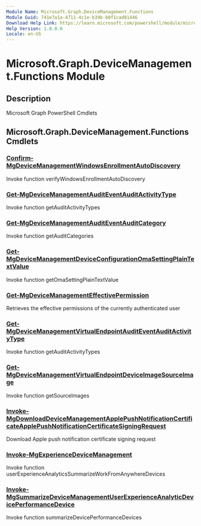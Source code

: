 ```yaml
---
Module Name: Microsoft.Graph.DeviceManagement.Functions
Module Guid: 741e7a1a-4711-4c1e-b39b-b0f1cad81446
Download Help Link: https://learn.microsoft.com/powershell/module/microsoft.graph.devicemanagement.functions
Help Version: 1.0.0.0
Locale: en-US
---
```


# Microsoft.Graph.DeviceManagement.Functions Module
## Description
Microsoft Graph PowerShell Cmdlets

## Microsoft.Graph.DeviceManagement.Functions Cmdlets
### [Confirm-MgDeviceManagementWindowsEnrollmentAutoDiscovery](Confirm-MgDeviceManagementWindowsEnrollmentAutoDiscovery.md)
Invoke function verifyWindowsEnrollmentAutoDiscovery

### [Get-MgDeviceManagementAuditEventAuditActivityType](Get-MgDeviceManagementAuditEventAuditActivityType.md)
Invoke function getAuditActivityTypes

### [Get-MgDeviceManagementAuditEventAuditCategory](Get-MgDeviceManagementAuditEventAuditCategory.md)
Invoke function getAuditCategories

### [Get-MgDeviceManagementDeviceConfigurationOmaSettingPlainTextValue](Get-MgDeviceManagementDeviceConfigurationOmaSettingPlainTextValue.md)
Invoke function getOmaSettingPlainTextValue

### [Get-MgDeviceManagementEffectivePermission](Get-MgDeviceManagementEffectivePermission.md)
Retrieves the effective permissions of the currently authenticated user

### [Get-MgDeviceManagementVirtualEndpointAuditEventAuditActivityType](Get-MgDeviceManagementVirtualEndpointAuditEventAuditActivityType.md)
Invoke function getAuditActivityTypes

### [Get-MgDeviceManagementVirtualEndpointDeviceImageSourceImage](Get-MgDeviceManagementVirtualEndpointDeviceImageSourceImage.md)
Invoke function getSourceImages

### [Invoke-MgDownloadDeviceManagementApplePushNotificationCertificateApplePushNotificationCertificateSigningRequest](Invoke-MgDownloadDeviceManagementApplePushNotificationCertificateApplePushNotificationCertificateSigningRequest.md)
Download Apple push notification certificate signing request

### [Invoke-MgExperienceDeviceManagement](Invoke-MgExperienceDeviceManagement.md)
Invoke function userExperienceAnalyticsSummarizeWorkFromAnywhereDevices

### [Invoke-MgSummarizeDeviceManagementUserExperienceAnalyticDevicePerformanceDevice](Invoke-MgSummarizeDeviceManagementUserExperienceAnalyticDevicePerformanceDevice.md)
Invoke function summarizeDevicePerformanceDevices

